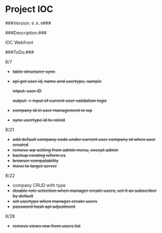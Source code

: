 Project IOC
===============

###Version: `0.0.9`###

###Description:###


IOC Webfront


###ToDo:###

8/7
* ~~table structurer sync~~
* ~~api get user id, name and usertype, sample~~

  ~~intput: user ID~~

  ~~output -> input of current user validation logic~~
* ~~company id in user management in wp~~
* ~~sync usertype id to roleid~~

8/21
* ~~add default company code under current user company id when user created~~
* ~~remove wp setting from admin menu, except admin~~
* ~~backup existing ioform.cs~~
* ~~browser compatability~~
* ~~move to target server~~

8/22
* company CRUD with type
* ~~disable role selection when manager create users, set it as subscriber by default~~
* ~~set usertype when manager create users~~
* ~~password hash api adjustment~~

8/28
* ~~remove views row from users list~~